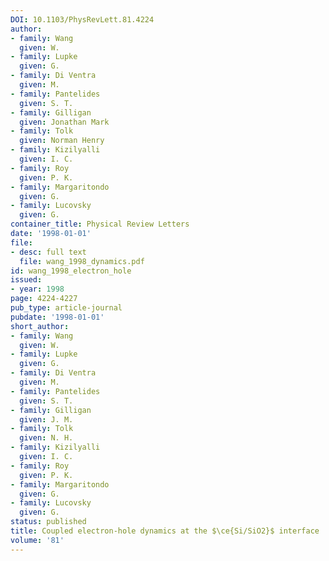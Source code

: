 ```yaml
---
DOI: 10.1103/PhysRevLett.81.4224
author:
- family: Wang
  given: W.
- family: Lupke
  given: G.
- family: Di Ventra
  given: M.
- family: Pantelides
  given: S. T.
- family: Gilligan
  given: Jonathan Mark
- family: Tolk
  given: Norman Henry
- family: Kizilyalli
  given: I. C.
- family: Roy
  given: P. K.
- family: Margaritondo
  given: G.
- family: Lucovsky
  given: G.
container_title: Physical Review Letters
date: '1998-01-01'
file:
- desc: full text
  file: wang_1998_dynamics.pdf
id: wang_1998_electron_hole
issued:
- year: 1998
page: 4224-4227
pub_type: article-journal
pubdate: '1998-01-01'
short_author:
- family: Wang
  given: W.
- family: Lupke
  given: G.
- family: Di Ventra
  given: M.
- family: Pantelides
  given: S. T.
- family: Gilligan
  given: J. M.
- family: Tolk
  given: N. H.
- family: Kizilyalli
  given: I. C.
- family: Roy
  given: P. K.
- family: Margaritondo
  given: G.
- family: Lucovsky
  given: G.
status: published
title: Coupled electron-hole dynamics at the $\ce{Si/SiO2}$ interface
volume: '81'
---
```

